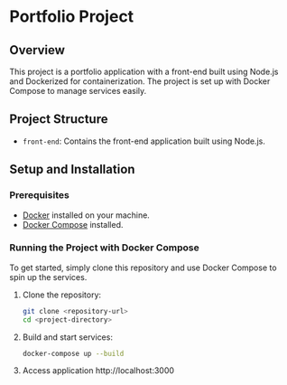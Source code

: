 # Portfolio Project

## Overview

This project is a portfolio application with a front-end built using Node.js and Dockerized for containerization. The project is set up with Docker Compose to manage services easily.

## Project Structure

- `front-end`: Contains the front-end application built using Node.js.
  
## Setup and Installation

### Prerequisites

- [Docker](https://www.docker.com/get-started) installed on your machine.
- [Docker Compose](https://docs.docker.com/compose/install/) installed.

### Running the Project with Docker Compose

To get started, simply clone this repository and use Docker Compose to spin up the services.

1. Clone the repository:
   ```bash
   git clone <repository-url>
   cd <project-directory>

2. Build and start services:
    ```bash
    docker-compose up --build

3. Access application
    http://localhost:3000